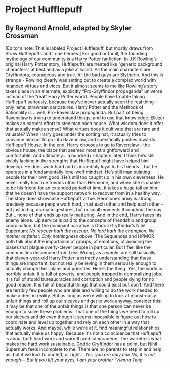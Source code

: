 # Project Hufflepuff
## By Raymond Arnold, adapted by Skyler Crossman

[Editor’s note: This is labeled Project Hufflepuff, but mostly draws from Straw Hufflepuffs and Lone heroes.]
For good or for ill, the founding mythology of our community is a Harry Potter fanfiction.
In J.K Rowling’s original Harry Potter story, Hufflepuffs are treated like “generic background characters” at best and as a joke at worst. All the main characters are Gryffindors, courageous and true. All the bad guys are Slytherin. And this is strange - Rowling clearly was setting out to create a complex world with nuanced virtues and vices. But it almost seems to me like Rowling’s story takes place in an alternate, explicitly “Pro-Gryffindor propaganda” universe instead of the “real” Harry Potter world.
People have trouble taking Hufflepuff seriously, because they’ve never actually seen the real thing - only lame, strawman caricatures.
Harry Potter and the Methods of Rationality is… well, Pro-Ravenclaw propaganda. But part of being Ravenclaw is trying to understand things, and to use that knowledge. Eliezer makes an earnest effort to steelman each house. What wisdom does it offer that actually makes sense? What virtues does it cultivate that are rare and valuable?
When Harry goes under the sorting hat, it actually tries to convince him not to go into Ravenclaw, and specifically pushes towards Hufflepuff House.
In the end, Harry chooses to go to Ravenclaw - the obvious house, the place that seemed most straightforward and comfortable. And ultimately… a hundred+ chapters later, I think he’s still visibly lacking in the strengths that Hufflepuff might have helped him develop.
He does work hard and is incredibly loyal to his friends… but he operates in a fundamentally lone-wolf mindset. He’s still manipulating people for their own good. He’s still too caught up in his own cleverness. He never really has true friends other than Hermione, and when she is unable to be his friend for an extended period of time, it takes a huge toll on him that he doesn’t have the support network to recover from in a healthy way.
The story does showcase Hufflepuff virtue. Hermione’s army is strong precisely because people work hard, trust each other and help each other - not just in big, dramatic gestures, but in small moments throughout the day.
But… none of that ends up really mattering. And in the end, Harry faces his enemy alone. Lip service is paid to the concepts of friendship and group coordination, but the dominant narrative is Godric Gryffindor’s Nihil Supernum:
*No rescuer hath the rescuer.*
*No lord hath the champion.*
*No mother or father.*
*Only nothingness above.*
The Sequences and HPMOR both talk about the importance of groups, of emotions, of avoiding the biases that plague overly-clever people in particular. But I feel like the communities descended from Less Wrong, as a whole, are still basically that eleven-year-old Harry Potter: abstractly understanding that these things are important, but not really believing in them seriously enough to actually change their plans and priorities.
Here’s the thing.
Yes, the world is horribly unfair. It is full of poverty, and people trapped in demoralizing jobs. It is full of stupid bureaucracies and corruption and people dying for no good reason. It is full of beautiful things that could exist but don’t. And there are terribly few people who are able and willing to do the work needed to make a dent in reality.
But as long as we’re willing to look at monstrously unfair things and roll up our sleeves and get to work anyway, consider this:
It may be that one of the unfair things is that one person can never be enough to solve these problems. That one of the things we need to roll up our sleeves and do even though it seems impossible is figure out how to coordinate and level up together and rely on each other in a way that actually works.
And maybe, while we’re at it, find meaningful relationships that actually make us happy. Because it's not a coincidence that Hufflepuff is about both hard work and warmth and camaraderie. The warmth is what makes the hard work sustainable.
Godric Gryffindor has a point, but Nihil Supernum feels incomplete to me. There are no parents to step in and help us, but if we look to our left, or right…
*Yes, you are only one*
*No, it is not enough—*
*But if you lift your eyes,*
*I am your brother*
*-Vienna Teng*